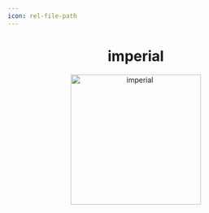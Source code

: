 ```yaml
---
icon: rel-file-path	
---
```

<div align="center">
  
# imperial
  <img src="https://slattist.fastflags.space/slattist.png" width="256" alt="imperial">
